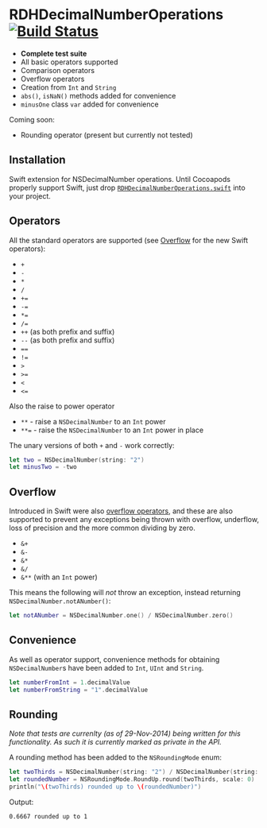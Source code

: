 RDHDecimalNumberOperations [![Build Status](https://travis-ci.org/rhodgkins/RDHDecimalNumberOperations.svg)](https://travis-ci.org/rhodgkins/RDHDecimalNumberOperations)
==========================

* **Complete test suite**
* All basic operators supported
* Comparison operators
* Overflow operators
* Creation from `Int` and `String`
* `abs()`, `isNaN()` methods added for convenience
* `minusOne` class `var` added for convenience

Coming soon:
* Rounding operator (present but currently not tested)

Installation
-------
Swift extension for NSDecimalNumber operations.
Until Cocoapods properly support Swift, just drop [`RDHDecimalNumberOperations.swift`](https://github.com/rhodgkins/RDHDecimalNumberOperations/blob/master/RDHDecimalNumberOperations.swift) into your project.

Operators
---------

All the standard operators are supported (see [Overflow](#overflow) for the new Swift operators):
* `+`
* `-`
* `*`
* `/`
* `+=`
* `-=`
* `*=`
* `/=`
* `++` (as both prefix and suffix)
* `--` (as both prefix and suffix)
* `==`
* `!=`
* `>`
* `>=`
* `<`
* `<=`

Also the raise to power operator
* `**` - raise a `NSDecimalNumber` to an `Int` power
* `**=` - raise the `NSDecimalNumber` to an `Int` power in place

The unary versions of both `+` and `-` work correctly:
```swift
let two = NSDecimalNumber(string: "2")
let minusTwo = -two
```

Overflow
--------
Introduced in Swift were also [overflow operators](https://developer.apple.com/library/mac/documentation/Swift/Conceptual/Swift_Programming_Language/AdvancedOperators.html#//apple_ref/doc/uid/TP40014097-CH27-XID_73), and these are also supported to prevent any exceptions being thrown with overflow, underflow, loss of precision and the more common dividing by zero.
* `&+`
* `&-`
* `&*`
* `&/`
* `&**` (with an `Int` power)

This means the following will *not* throw an exception, instead returning `NSDecimalNumber.notANumber()`:
```swift
let notANumber = NSDecimalNumber.one() / NSDecimalNumber.zero()
```

Convenience
---------
As well as operator support, convenience methods for obtaining `NSDecimalNumber`s have been added to `Int`, `UInt` and `String`.
```swift
let numberFromInt = 1.decimalValue
let numberFromString = "1".decimalValue
```

Rounding
--------

*Note that tests are currenlty (as of 29-Nov-2014) being written for this functionality. As such it is currently marked as private in the API.*

A rounding method has been added to the `NSRoundingMode` enum:
```swift
let twoThirds = NSDecimalNumber(string: "2") / NSDecimalNumber(string: "3")
let roundedNumber = NSRoundingMode.RoundUp.round(twoThirds, scale: 0)
println("\(twoThirds) rounded up to \(roundedNumber)")
```
Output:
```
0.6667 rounded up to 1
```
